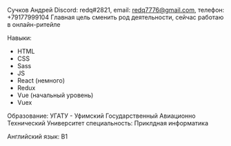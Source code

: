 Сучков Андрей
Discord: redq#2821, email: redq7776@gmail.com, телефон: +79177999104
Главная  цель сменить род деятельности, сейчас работаю в онлайн-ритейле

Навыки:
- HTML
- CSS
- Sass
- JS
- React (немного)
- Redux
- Vue (начальный уровень)
- Vuex

Образование:
 УГАТУ - Уфимский Государственный Авиационно Технический Университет
 специальность: Приклдная информатика

Английский язык: B1